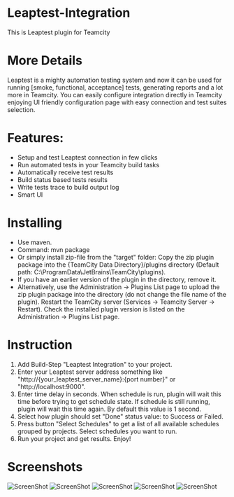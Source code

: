 # Leaptest-Integration
This is Leaptest plugin for Teamcity

# More Details
Leaptest is a mighty automation testing system and now it can be used for running [smoke, functional, acceptance] tests, generating reports and a lot more in Teamcity. You can easily configure integration directly in Teamcity enjoying UI friendly configuration page with easy connection and test suites selection. 

# Features:
 - Setup and test Leaptest connection in few clicks
 - Run automated tests in your Teamcity build tasks
 - Automatically receive test results
 - Build status based tests results
 - Write tests trace to build output log
 - Smart UI
 
# Installing
- Use maven.
- Command: mvn package 
- Or simply install zip-file from the "target" folder: Copy the zip plugin package into the {TeamCity Data Directory}/plugins directory (Default path: C:\ProgramData\JetBrains\TeamCity\plugins). 
- If you have an earlier version of the plugin in the directory, remove it.
- Alternatively, use the Administration -> Plugins List page to upload the zip plugin package into the directory (do not change the file name of the plugin). Restart the TeamCity server (Services -> Teamcity Server -> Restart). Check the installed plugin version is listed on the Administration -> Plugins List page.

# Instruction
1. Add Build-Step "Leaptest Integration" to your project.
2. Enter your Leaptest server address something like "http://{your_leaptest_server_name}:{port number}" or "http://localhost:9000".
3. Enter time delay in seconds. When schedule is run, plugin will wait this time before trying to get schedule state. If schedule is still running, plugin will wait this time again. By default this value is 1 second.
5. Select how plugin should set "Done" status value: to Success or Failed.
6. Press button "Select Schedules" to get a list of all available schedules grouped by projects. Select schedules you want to run.
4. Run your project and get results. Enjoy!

# Screenshots
![ScreenShot](http://customatics.com/wp-content/uploads/2017/03/tc-config.png)
![ScreenShot](http://customatics.com/wp-content/uploads/2017/03/tc-report-overview.png)
![ScreenShot](http://customatics.com/wp-content/uploads/2017/03/tc-report-cases.png)
![ScreenShot](http://customatics.com/wp-content/uploads/2017/03/tc-report-build_log.png)
![ScreenShot](http://customatics.com/wp-content/uploads/2017/03/tc-report-overview-exceptions.png)


